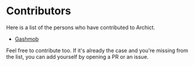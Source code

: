# Contributors

Here is a list of the persons who have contributed to Archict.

- [Gashmob](https://github.com/Gashmob)

Feel free to contribute too. If it's already the case and you're missing from the list, you can add yourself by opening a PR or an issue.

